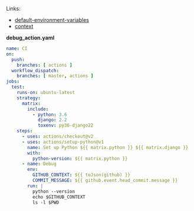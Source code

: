 Links:
- [default-environment-variables](https://docs.github.com/en/actions/reference/environment-variables#default-environment-variables)
- [context](https://docs.github.com/en/actions/reference/context-and-expression-syntax-for-github-actions#github-context)

**debug_action.yaml**

```yaml
name: CI
on:
  push:
    branches: [ actions ]
  workflow_dispatch:
    branches: [ master, actions ]
jobs:
  test:
    runs-on: ubuntu-latest
    strategy:
      matrix:
        include:
          - python: 3.6
            django: 2.2
            toxenv: py36-django22
    steps:
      - uses: actions/checkout@v2
      - uses: actions/setup-python@v1
        name: Set up Python ${{ matrix.python }} ${{ matrix.django }}
        with:
          python-version: ${{ matrix.python }}
      - name: Debug
        env:
          GITHUB_CONTEXT: ${{ toJson(github) }}
          COMMIT_MESSAGE: ${{ github.event.head_commit.message }}
        run: |
          python --version
          echo $GITHUB_CONTEXT
          ls -l $PWD
```
